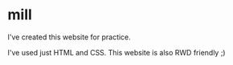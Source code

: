 # mill
I've created this website for practice.

I've used just HTML and CSS. This website is also RWD friendly ;)
